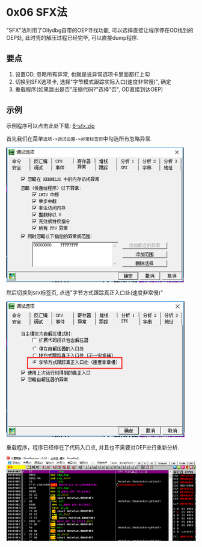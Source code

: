 # 0x06 SFX法

"SFX"法利用了Ollydbg自带的OEP寻找功能, 可以选择直接让程序停在OD找到的OEP处, 此时壳的解压过程已经完毕, 可以直接dump程序.

## 要点

1. 设置OD, 忽略所有异常, 也就是说异常选项卡里面都打上勾
2. 切换到SFX选项卡, 选择"字节模式跟踪实际入口(速度非常慢)", 确定
3. 重载程序(如果跳出是否"压缩代码?"选择"否", OD直接到达OEP)

## 示例

示例程序可以点击此处下载: [6-sfx.zip](/reverse/unpack/example/6-sfx.zip)

首先我们在菜单`选项->调试设置->异常标签页`中勾选所有忽略异常.

![sfx-01.png](/reverse/unpack/figure/sfx-01.png)

然后切换到`SFX`标签页, 点选"字节方式跟踪真正入口处(速度非常慢)"

![sfx-02.png](/reverse/unpack/figure/sfx-02.png)

重载程序，程序已经停在了代码入口点, 并且也不需要对OEP进行重新分析.

![sfx-03.png](/reverse/unpack/figure/sfx-03.png)
